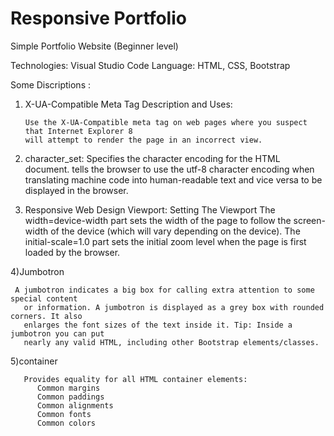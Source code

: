 # Responsive Portfolio
Simple Portfolio Website (Beginner level)


Technologies: Visual Studio Code
Language: HTML, CSS, Bootstrap

Some Discriptions :
1) X-UA-Compatible Meta Tag Description and Uses:
    <meta http-equiv="X-UA-Compatible" content="IE=edge"> 
  
       Use the X-UA-Compatible meta tag on web pages where you suspect that Internet Explorer 8 
       will attempt to render the page in an incorrect view.
		
2) character_set:
    <meta charset="utf-8">
	   Specifies the character encoding for the HTML document.
	   tells the browser to use the utf-8 character encoding when translating machine code into 
	   human-readable text and vice versa to be displayed in the browser.

3) Responsive Web Design Viewport:
    <meta name="viewport" content="width=device-width, initial-scale=1.0">
	   Setting The Viewport The width=device-width part sets the width of the page to follow 
	   the screen-width of the device (which will vary depending on the device). 
	   The initial-scale=1.0 part sets the initial zoom level when the page is first 
	   loaded by the browser.
	   
4)Jumbotron

     A jumbotron indicates a big box for calling extra attention to some special content 
	   or information. A jumbotron is displayed as a grey box with rounded corners. It also 
	   enlarges the font sizes of the text inside it. Tip: Inside a jumbotron you can put 
	   nearly any valid HTML, including other Bootstrap elements/classes.
	   
5)container

       Provides equality for all HTML container elements:
          Common margins
          Common paddings
          Common alignments
          Common fonts
          Common colors
